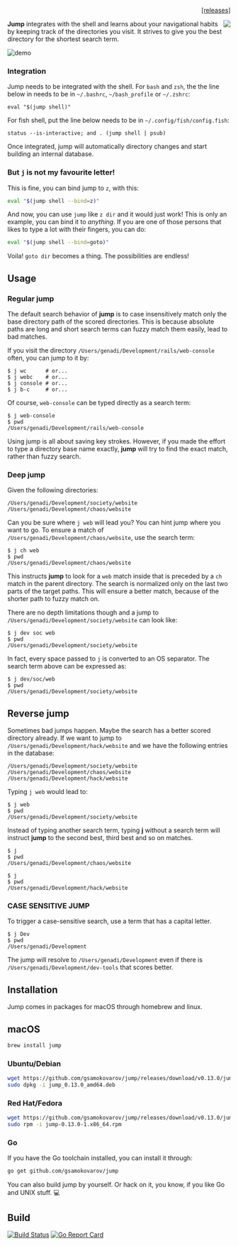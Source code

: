 <p align="right">
  <a href="https://github.com/gsamokovarov/jump/releases">[releases]</a>
</p>

<img align="right" src="https://github.com/gsamokovarov/jump/raw/master/assets/logo-light.png">

**Jump** integrates with the shell and learns about your navigational habits by
keeping track of the directories you visit. It strives to give you the best
directory for the shortest search term.

![demo](https://raw.githubusercontent.com/gsamokovarov/jump/master/assets/demo.gif)

### Integration

Jump needs to be integrated with the shell. For `bash` and `zsh`, the the line
below in needs to be in `~/.bashrc`, `~/bash_profile` or `~/.zshrc`:

    eval "$(jump shell)"

For fish shell, put the line below needs to be in `~/.config/fish/config.fish`:

    status --is-interactive; and . (jump shell | psub)

Once integrated, jump will automatically directory changes and start
building an internal database.

### But `j` is not my favourite letter!

This is fine, you can bind jump to `z`, with this:

```bash
eval "$(jump shell --bind=z)"
```

And now, you can use `jump` like `z dir` and it would just work! This is only
an example, you can bind it to _anything_. If you are one of those persons that
likes to type a lot with their fingers, you can do:

```bash
eval "$(jump shell --bind=goto)"
```

Voila! `goto dir` becomes a thing. The possibilities are endless!

## Usage

### Regular jump

The default search behavior of **jump** is to case insensitively match only the
base directory path of the scored directories. This is because absolute paths
are long and short search terms can fuzzy match them easily, lead to bad
matches.

If you visit the directory `/Users/genadi/Development/rails/web-console` often,
you can jump to it by:

    $ j wc      # or...
    $ j webc    # or...
    $ j console # or...
    $ j b-c     # or...

Of course, `web-console` can be typed directly as a search term:

    $ j web-console
    $ pwd
    /Users/genadi/Development/rails/web-console

Using jump is all about saving key strokes. However, if you made the effort to
type a directory base name exactly, **jump** will try to find the exact match,
rather than fuzzy search.

### Deep jump

Given the following directories:

    /Users/genadi/Development/society/website
    /Users/genadi/Development/chaos/website

Can you be sure where `j web` will lead you? You can hint jump where you want
to go.  To ensure a match of `/Users/genadi/Development/chaos/website`, use the
search term:

    $ j ch web
    $ pwd
    /Users/genadi/Development/chaos/website

This instructs **jump** to look for a `web` match inside that is preceded by a
`ch` match in the parent directory.  The search is normalized only on the last
two parts of the target paths. This will ensure a better match, because of the
shorter path to fuzzy match on.

There are no depth limitations though and a jump to
`/Users/genadi/Development/society/website` can look like:

    $ j dev soc web
    $ pwd
    /Users/genadi/Development/society/website

In fact, every space passed to `j` is converted to an OS separator. The search
term above can be expressed as:

    $ j dev/soc/web
    $ pwd
    /Users/genadi/Development/society/website

## Reverse jump

Sometimes bad jumps happen. Maybe the search has a better scored directory
already. If we want to jump to `/Users/genadi/Development/hack/website` and we
have the following entries in the database:

    /Users/genadi/Development/society/website
    /Users/genadi/Development/chaos/website
    /Users/genadi/Development/hack/website

Typing `j web` would lead to:

    $ j web
    $ pwd
    /Users/genadi/Development/society/website

Instead of typing another search term, typing **j** without a search term will
instruct **jump** to the second best, third best and so on matches.

    $ j
    $ pwd
    /Users/genadi/Development/chaos/website

    $ j
    $ pwd
    /Users/genadi/Development/hack/website

### CASE SENSITIVE JUMP

To trigger a case-sensitive search, use a term that has a capital letter.

    $ j Dev
    $ pwd
    /Users/genadi/Development

The jump will resolve to `/Users/genadi/Development` even if there is
`/Users/genadi/Development/dev-tools` that scores better.


## Installation

Jump comes in packages for macOS through homebrew and linux.

## macOS

```bash
brew install jump
```

### Ubuntu/Debian

```bash
wget https://github.com/gsamokovarov/jump/releases/download/v0.13.0/jump_0.13.0_amd64.deb
sudo dpkg -i jump_0.13.0_amd64.deb
```

### Red Hat/Fedora

```bash
wget https://github.com/gsamokovarov/jump/releases/download/v0.13.0/jump-0.13.0-1.x86_64.rpm
sudo rpm -i jump-0.13.0-1.x86_64.rpm
```

### Go

If you have the Go toolchain installed, you can install it through:

```bash
go get github.com/gsamokovarov/jump
```

You can also build jump by yourself. Or hack on it, you know, if you like Go
and UNIX stuff. 💻

## Build

[![Build Status](https://travis-ci.org/gsamokovarov/jump.svg?branch=master)](https://travis-ci.org/gsamokovarov/jump) [![Go Report Card](https://goreportcard.com/badge/github.com/gsamokovarov/jump)](https://goreportcard.com/report/github.com/gsamokovarov/jump)

[man]: http://gsamokovarov.com/jump
[Go workspace]: https://golang.org/doc/code.html#Workspaces
[conversation]: https://twitter.com/hkdobrev/status/838398833419767808
